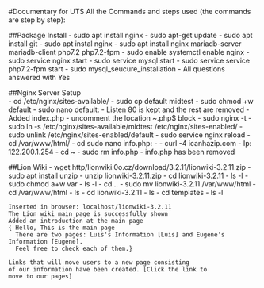 #Documentary for UTS 
All the Commands and steps used (the commands are step by step):

##Package Install
    - sudo apt install nginx
    - sudo apt-get update
    - sudo apt install git
    - sudo apt instal nginx
    - sudo apt install nginx mariadb-server mariadb-client php7.2 php7.2-fpm
    - sudo enable systemctl enable nginx
    - sudo service nginx start
    - sudo service mysql start
    - sudo service service php7.2-fpm start
    - sudo mysql_seucure_installation
    - All questions answered with Yes

##Nginx Server Setup  
    - cd /etc/nginx/sites-available/
    - sudo cp default midtest
    - sudo chmod +w default
    - sudo nano default:
        - Listen 80 is kept and the rest are removed
        - Added index.php
        - uncomment the location ~\.php$ block
    - sudo nginx -t
    - sudo ln -s /etc/nginx/sites-available/midtest /etc/nginx/sites-enabled/
    - sudo unlink /etc/nginx/sites-enabled/default
    - sudo service nginx reload
    - cd /var/www/html/
    - cd sudo nano info.php:
        - <?php phpinfo(); ?>
    - curl -4 icanhazip.com
    - Ip: 122.200.1.254
    - cd ~
    - sudo rm info.php
    - info.php has been removed

##Lion Wiki
    - wget http/lionwiki.0o.cz/download/3.2.11/lionwiki-3.2.11.zip
    - sudo apt install unzip
    - unzip lionwiki-3.2.11.zip
    - cd lionwiki-3.2.11
    - ls -l
    - sudo chmod a+w var
    - ls -l
    - cd ..
    - sudo mv lionwiki-3.2.11 /var/www/html
    - cd /var/www/html
    - ls
    - cd lionwiki-3.2.11
    - ls
    - cd templates
    - ls -l

    Inserted in browser: localhost/lionwiki-3.2.11
    The Lion wiki main page is successfully shown
    Added an introduction at the main page
    { Hello, This is the main page
      There are two pages: Luis's Information [Luis] and Eugene's Information [Eugene].
      Feel free to check each of them.}

    Links that will move users to a new page consisting
    of our information have been created. [Click the link to
    move to our pages]
    





    


    



